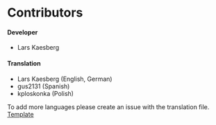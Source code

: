 # Contributors

#### Developer

- Lars Kaesberg

#### Translation

- Lars Kaesberg (English, German)
- gus2131 (Spanish)
- kploskonka (Polish)

To add more languages please create an issue with the translation file. [Template](https://github.com/lkaesberg/EmailBot/blob/main/language/english.json)
